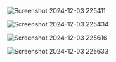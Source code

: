![Screenshot 2024-12-03 225411](https://github.com/user-attachments/assets/c2c125f5-d92c-4db0-9668-18b5a9a7c5cd)




![Screenshot 2024-12-03 225434](https://github.com/user-attachments/assets/d846941f-9d3f-4c4a-ac46-04469febc8f2)




![Screenshot 2024-12-03 225616](https://github.com/user-attachments/assets/7ee5c60d-f232-4e64-bf2c-5da34d593634)




![Screenshot 2024-12-03 225633](https://github.com/user-attachments/assets/e4ee0009-56b3-47b0-a71e-a763d5d9f964)

